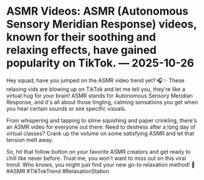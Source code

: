 # ASMR Videos: ASMR (Autonomous Sensory Meridian Response) videos, known for their soothing and relaxing effects, have gained popularity on TikTok. — 2025-10-26

Hey squad, have you jumped on the ASMR video trend yet? 🎧✨ These relaxing vids are blowing up on TikTok and let me tell you, they're like a virtual hug for your brain! ASMR stands for Autonomous Sensory Meridian Response, and it's all about those tingling, calming sensations you get when you hear certain sounds or see specific visuals.

From whispering and tapping to slime squishing and paper crinkling, there's an ASMR video for everyone out there. Need to destress after a long day of virtual classes? Crank up the volume on some satisfying ASMR and let that tension melt away.

So, hit that follow button on your favorite ASMR creators and get ready to chill like never before. Trust me, you won't want to miss out on this viral trend. Who knows, you might just find your new go-to relaxation method! 🌟 #ASMR #TikTokTrend #RelaxationStation